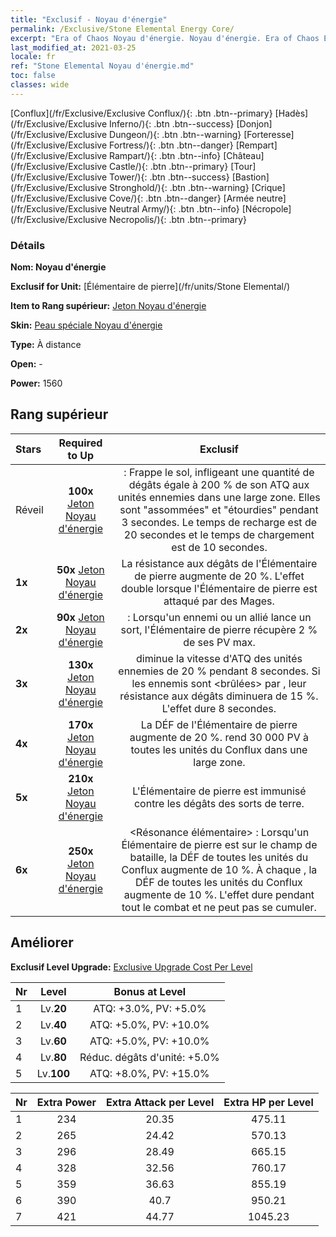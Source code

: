 ```yaml
---
title: "Exclusif - Noyau d'énergie"
permalink: /Exclusive/Stone Elemental Energy Core/
excerpt: "Era of Chaos Noyau d'énergie. Noyau d'énergie. Era of Chaos Exclusif Noyau d'énergie. Élémentaire de pierre Exclusif."
last_modified_at: 2021-03-25
locale: fr
ref: "Stone Elemental Noyau d'énergie.md"
toc: false
classes: wide
---
```

 [Conflux](/fr/Exclusive/Exclusive Conflux/){: .btn .btn--primary} [Hadès](/fr/Exclusive/Exclusive Inferno/){: .btn .btn--success} [Donjon](/fr/Exclusive/Exclusive Dungeon/){: .btn .btn--warning} [Forteresse](/fr/Exclusive/Exclusive Fortress/){: .btn .btn--danger} [Rempart](/fr/Exclusive/Exclusive Rampart/){: .btn .btn--info} [Château](/fr/Exclusive/Exclusive Castle/){: .btn .btn--primary} [Tour](/fr/Exclusive/Exclusive Tower/){: .btn .btn--success} [Bastion](/fr/Exclusive/Exclusive Stronghold/){: .btn .btn--warning} [Crique](/fr/Exclusive/Exclusive Cove/){: .btn .btn--danger} [Armée neutre](/fr/Exclusive/Exclusive Neutral Army/){: .btn .btn--info} [Nécropole](/fr/Exclusive/Exclusive Necropolis/){: .btn .btn--primary} 

### Détails
 **Nom: Noyau d'énergie** 

 **Exclusif for Unit:** [Élémentaire de pierre](/fr/units/Stone Elemental/) 

 **Item to Rang supérieur:** [Jeton Noyau d'énergie](/fr/Items/con_999/)

 **Skin:** [Peau spéciale Noyau d'énergie](/fr/Items/con_667/)

 **Type:** À distance

 **Open:** -

 **Power:** 1560

## Rang supérieur

  |     Stars    |  Required to Up | Exclusif |
  |:-------------|:---------------:|:---------------:|
  |  Réveil  | **100x** [Jeton Noyau d'énergie](/fr/Items/con_999/) | <Frappe de pierre> : Frappe le sol, infligeant une quantité de dégâts égale à 200 % de son ATQ aux unités ennemies dans une large zone. Elles sont \"assommées\" et \"étourdies\" pendant 3 secondes. Le temps de recharge est de 20 secondes et le temps de chargement est de 10 secondes. |
  | **1x** <i class="fas fa-star"/> | **50x** [Jeton Noyau d'énergie](/fr/Items/con_999/) | La résistance aux dégâts de l'Élémentaire de pierre augmente de 20 %. L'effet double lorsque l'Élémentaire de pierre est attaqué par des Mages. |
  | **2x** <i class="fas fa-star"/> | **90x** [Jeton Noyau d'énergie](/fr/Items/con_999/) | <Argile> : Lorsqu'un ennemi ou un allié lance un sort, l'Élémentaire de pierre récupère 2 % de ses PV max. |
  | **3x** <i class="fas fa-star"/> | **130x** [Jeton Noyau d'énergie](/fr/Items/con_999/) | <Frappe de pierre> diminue la vitesse d'ATQ des unités ennemies de 20 % pendant 8 secondes. Si les ennemis sont <brûlées> par <Trio de feu>, leur résistance aux dégâts diminuera de 15 %. L'effet dure 8 secondes. |
  | **4x** <i class="fas fa-star"/> | **170x** [Jeton Noyau d'énergie](/fr/Items/con_999/) | La DÉF de l'Élémentaire de pierre augmente de 20 %. <Argile> rend 30 000 PV à toutes les unités du Conflux dans une large zone. |
  | **5x** <i class="fas fa-star"/> | **210x** [Jeton Noyau d'énergie](/fr/Items/con_999/) | L'Élémentaire de pierre est immunisé contre les dégâts des sorts de terre. |
  | **6x** <i class="fas fa-star"/> | **250x** [Jeton Noyau d'énergie](/fr/Items/con_999/) | <Résonance élémentaire> : Lorsqu'un Élémentaire de pierre est sur le champ de bataille, la DÉF de toutes les unités du Conflux augmente de 10 %. À chaque <Frappe de pierre>, la DÉF de toutes les unités du Conflux augmente de 10 %. L'effet dure pendant tout le combat et ne peut pas se cumuler. |


## Améliorer
 **Exclusif Level Upgrade:** [Exclusive Upgrade Cost Per Level](/Exclusive/ExclusiveUpgradeCostPerLevel/)

  |  Nr  |   Level  | Bonus at Level |
  |:-----|:--------:|:--------------:|
  | 1 | Lv.**20** | ATQ: +3.0%, PV: +5.0% |
  | 2 | Lv.**40** | ATQ: +5.0%, PV: +10.0% |
  | 3 | Lv.**60** | ATQ: +5.0%, PV: +10.0% |
  | 4 | Lv.**80** | Réduc. dégâts d'unité: +5.0% |
  | 5 | Lv.**100** | ATQ: +8.0%, PV: +15.0% |


  |  Nr  |  Extra Power | Extra Attack per Level | Extra HP per Level |
  |:-----|:--------:|:--------:|:--------:|
  | 1 | 234 | 20.35 | 475.11 |
  | 2 | 265 | 24.42 | 570.13 |
  | 3 | 296 | 28.49 | 665.15 |
  | 4 | 328 | 32.56 | 760.17 |
  | 5 | 359 | 36.63 | 855.19 |
  | 6 | 390 | 40.7 | 950.21 |
  | 7 | 421 | 44.77 | 1045.23 |


